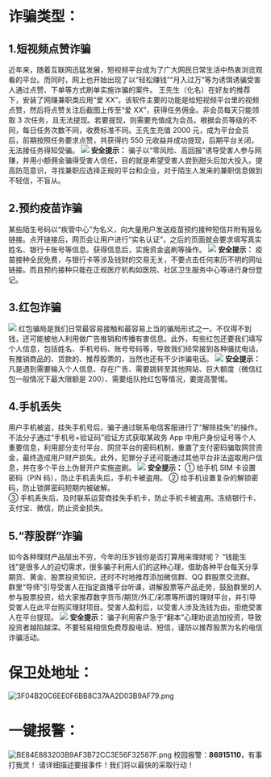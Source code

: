 # 诈骗类型：

## 1.短视频点赞诈骗

近年来，随着互联网迅猛发展，短视频平台成为了广大网民日常生活中热衷浏览观看的平台。而同时，网上也开始出现了以“轻松赚钱”“月入过万”等为诱饵诱骗受害人通过点赞、下单等方式刷单实施诈骗的案件。
王先生（化名）在好友的推荐下，安装了网赚兼职类应用“爱 XX”。该软件主要的功能是给短视频平台里的视频点赞，然后将点赞关注后截图上传至“爱 XX”，获得任务佣金。非会员每天只能领取 3 次任务，且无法提现。若要提现，则需要充值成为会员。根据会员等级的不同，每日任务次数不同，收费标准不同。王先生充值 2000 元，成为平台会员后，前期按照任务要求点赞，共获得约 550 元收益并成功提现，后期平台关闭，无法接任务得知受骗。
![](https://cdn.nlark.com/yuque/0/2021/webp/21567840/1625381532353-37e97792-179e-474c-b587-757e12b4f119.webp#clientId=u5fb2e11a-7768-4&from=paste&height=500&id=BtmYM&margin=%5Bobject%20Object%5D&originHeight=140&originWidth=140&originalType=url&ratio=1&status=done&style=none&taskId=uaf36f171-5c45-4b5c-aac6-c40798c282a&width=500)
**安全提示：**
骗子以“零风险、高回报”诱导受害人参与网赚，并用小额佣金骗得受害人信任，目的就是希望受害人尝到甜头后加大投入。提高防范意识，寻找兼职应选择正规的平台和企业，对于陌生人发来的兼职信息做到不轻信，不盲从。

## 2.预约疫苗诈骗

某些陌生号码以“疾管中心”为名义，向大量用户发送疫苗预约接种短信并附有报名链接。点开链接后，网页会让用户进行“实名认证”，之后的页面就会要求填写真实姓名、银行卡账号等信息。获得信息后，实施资金盗刷等操作。
![](https://cdn.nlark.com/yuque/0/2021/webp/21567840/1625381689840-8699dd42-ceb4-4b9e-83e9-022d44f6b136.webp#clientId=u5fb2e11a-7768-4&from=paste&height=357&id=u4484b947&margin=%5Bobject%20Object%5D&originHeight=140&originWidth=140&originalType=url&ratio=1&status=done&style=none&taskId=ude7087bf-77c9-4f2a-afcc-153ad2739d2&width=357)
**安全提示：**
疫苗接种全民免费，与银行卡等涉及钱财的交易无关，不要点击任何来历不明的网址链接。而且预约接种只能在正规医疗机构如医院、社区卫生服务中心等进行身份登记。

## 3.红包诈骗

![](https://cdn.nlark.com/yuque/0/2021/webp/21567840/1625381794596-5c5fb59d-c222-44fb-a29f-95d2c59ddf6b.webp#clientId=u5fb2e11a-7768-4&from=paste&height=350&id=u28014393&margin=%5Bobject%20Object%5D&originHeight=140&originWidth=140&originalType=url&ratio=1&status=done&style=none&taskId=u91e26016-f549-44b8-9bb0-e57a2cc7209&width=350)
红包骗局是我们日常最容易接触和最容易上当的骗局形式之一。不仅得不到钱，还可能被他人利用做广告推销和传播有害信息。此外，有些红包还要我们填写个人信息，包括姓名、手机号码、账号号码等，导致我们经常接到各种骚扰电话，有推销商品的、贷款的、推荐股票的，当然也还有不少诈骗电话。
![](https://cdn.nlark.com/yuque/0/2021/webp/21567840/1625381794608-95deb7cd-74ef-43d3-b582-167fd78bf435.webp#clientId=u5fb2e11a-7768-4&from=paste&height=350&id=u754d2bc1&margin=%5Bobject%20Object%5D&originHeight=140&originWidth=140&originalType=url&ratio=1&status=done&style=none&taskId=u7dd5acef-e8c7-477a-8e72-634ef2062c6&width=350)
**安全提示：**
凡是遇到需要输入个人信息、存在广告、需要跳转至其他网站、巨大额度（微信红包一般情况下最大限额是 200）、需要组队抢红包等情况，要提高警惕。

## 4.手机丢失

用户手机被盗，挂失手机号后，骗子通过联系电信客服进行了“解除挂失”的操作。不法分子通过“手机号+验证码”验证方式获取某政务 App 中用户身份证号等个人重要信息，利用部分支付平台、网贷平台的密码机制，重置了支付密码骗取网贷资金，最终造成用户财产损失。此外，犯罪分子还可能通过其他平台非法盗取用户信息，并在多个平台上伪冒开户实施盗刷。
![](https://cdn.nlark.com/yuque/0/2021/webp/21567840/1625381892683-6a2cf7bd-cbb8-4c51-be68-0bdc631badaa.webp#clientId=u5fb2e11a-7768-4&from=paste&height=350&id=u0842d11f&margin=%5Bobject%20Object%5D&originHeight=140&originWidth=140&originalType=url&ratio=1&status=done&style=none&taskId=u84595ab3-e892-4c98-b211-d50a77717c9&width=350)
**安全提示：**
① 给手机 SIM 卡设置密码（PIN 码），防止手机丢失后，手机卡被盗用。
② 给手机设置复杂的解锁密码，防止锁屏密码短期内被破解。  
③ 手机丢失后，及时联系运营商挂失手机卡，防止手机卡被盗用。冻结银行卡、支付宝、微信，防止资金损失。

## 5.“荐股群”诈骗

如今各种理财产品层出不穷，今年的压岁钱你是否打算用来理财呢？
“钱能生钱”是很多人的迫切需求，很多骗子利用人们的这种心理，借助各种平台每天分享期货、黄金、股票投资知识，还时不时地推荐添加微信群、QQ 群股票交流群。
群里“导师”引导受害人在指定直播平台听课，讲解股票等产品走势，鼓励群里的人参与股票投资，给大家推荐数字货币/期货/外汇/彩票等所谓的理财平台，并引导受害人在此平台购买理财项目。受害人盈利后，以受害人涉及洗钱为由，拒绝受害人在平台提现。
![](https://cdn.nlark.com/yuque/0/2021/webp/21567840/1625381965288-594c2188-b9db-4800-a8cd-7b8e992532e3.webp#clientId=u5fb2e11a-7768-4&from=paste&height=350&id=ub347b589&margin=%5Bobject%20Object%5D&originHeight=140&originWidth=140&originalType=url&ratio=1&status=done&style=none&taskId=u1d8a3852-bb7f-4183-a7a3-f8aa44ef3bb&width=350)
**安全提示：**
骗子利用客户急于“翻本”心理劝说追加投资，导致投资者越陷越深。不要轻易相信免费荐股电话、短信，谨防以推荐股票为名的电信诈骗活动。

# 保卫处地址：

![3F04B20C6EE0F6BB8C37AA2D03B9AF79.png](https://cdn.nlark.com/yuque/0/2021/png/21567840/1625382136807-93549f65-513b-486b-97d4-92aeae608927.png#clientId=u708b59d6-8d09-4&from=drop&height=833&id=u89cd53c5&margin=%5Bobject%20Object%5D&name=3F04B20C6EE0F6BB8C37AA2D03B9AF79.png&originHeight=1025&originWidth=615&originalType=binary&ratio=1&size=120403&status=done&style=none&taskId=u4981b676-cbff-4878-9253-7436b91fb52&width=500)

# 一键报警：

![BE84E883203B9AF3B72CC3E56F32587F.png](https://cdn.nlark.com/yuque/0/2021/png/21567840/1625382162472-55c7fce6-1a27-4a6b-a041-3bd77a7e5db6.png#clientId=u708b59d6-8d09-4&from=drop&height=1000&id=ub4303d23&margin=%5Bobject%20Object%5D&name=BE84E883203B9AF3B72CC3E56F32587F.png&originHeight=1920&originWidth=960&originalType=binary&ratio=1&size=299489&status=done&style=none&taskId=uabcf7a0e-418c-4d7d-b2b6-f60b4c129cd&width=500)
校园报警：**86915110**，有事打我灵！
请详细描述要报事件！我们将以最快的采取行动！
